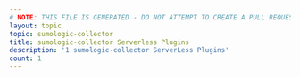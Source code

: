 ```yaml
---
# NOTE: THIS FILE IS GENERATED - DO NOT ATTEMPT TO CREATE A PULL REQUEST TO UPDATE THE DATA. 
layout: topic
topic: sumologic-collector
title: sumologic-collector Serverless Plugins
description: '1 sumologic-collector ServerLess Plugins'
count: 1
---
```

